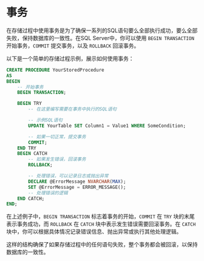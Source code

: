 # 事务

在存储过程中使用事务是为了确保一系列的SQL语句要么全部执行成功，要么全部失败，保持数据库的一致性。在SQL Server中，你可以使用 `BEGIN TRANSACTION` 开始事务，`COMMIT` 提交事务，以及 `ROLLBACK` 回滚事务。

以下是一个简单的存储过程示例，展示如何使用事务：

```sql
CREATE PROCEDURE YourStoredProcedure
AS
BEGIN
    -- 开始事务
    BEGIN TRANSACTION;

    BEGIN TRY
        -- 在这里编写需要在事务中执行的SQL语句

        -- 示例SQL语句
        UPDATE YourTable SET Column1 = Value1 WHERE SomeCondition;

        -- 如果一切正常，提交事务
        COMMIT;
    END TRY
    BEGIN CATCH
        -- 如果发生错误，回滚事务
        ROLLBACK;

        -- 处理错误，可以记录日志或抛出异常
        DECLARE @ErrorMessage NVARCHAR(MAX);
        SET @ErrorMessage = ERROR_MESSAGE();
        -- 处理错误的逻辑
    END CATCH;
END;
```

在上述例子中，`BEGIN TRANSACTION` 标志着事务的开始，`COMMIT` 在 `TRY` 块的末尾表示事务成功，而 `ROLLBACK` 在 `CATCH` 块中表示发生错误需要回滚事务。在 `CATCH` 块中，你可以根据具体情况记录错误信息、抛出异常或执行其他处理逻辑。

这样的结构确保了如果存储过程中的任何语句失败，整个事务都会被回滚，以保持数据库的一致性。